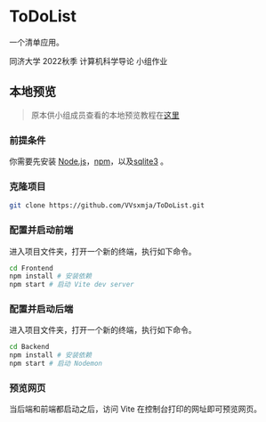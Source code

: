 # ToDoList

一个清单应用。

同济大学 2022秋季 计算机科学导论 小组作业

## 本地预览

> 原本供小组成员查看的本地预览教程在[这里](doc/development/README.md)

### 前提条件

你需要先安装 [Node.js](https://nodejs.dev/)，[npm](https://github.com/npm/cli)，以及[sqlite3](https://www.sqlite.org/index.html) 。

### 克隆项目

```sh
git clone https://github.com/VVsxmja/ToDoList.git
```

### 配置并启动前端

进入项目文件夹，打开一个新的终端，执行如下命令。

```sh
cd Frontend
npm install # 安装依赖
npm start # 启动 Vite dev server
```

### 配置并启动后端

进入项目文件夹，打开一个新的终端，执行如下命令。

```sh
cd Backend
npm install # 安装依赖
npm start # 启动 Nodemon
```

### 预览网页

当后端和前端都启动之后，访问 Vite 在控制台打印的网址即可预览网页。